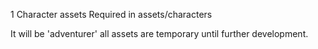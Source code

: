 1 Character assets Required in assets/characters

It will be 'adventurer' all assets are temporary until further development.